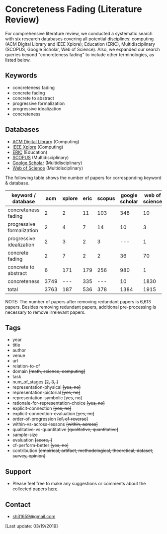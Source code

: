 # Concreteness Fading (Literature Review)

For comprehensive literature review, we conducted a systematic search with six research databases covering all potential disciplines: computing (ACM Digital Library and IEEE Xplore); Education (ERIC), Multidisciplinary (SCOPUS, Google Scholar, Web of Science). Also, we expanded our search queries beyond "concreteness fading" to include other terminologies, as listed below. 

## Keywords
- concreteness fading
- concrete fading
- concrete to abstract
- progressive formalization
- progressive idealization
- concreteness 

## Databases

- [ACM Digital Library](http://dl.acm.org) (Computing)
- [IEEE Xplore](https://ieeexplore.ieee.org/Xplore/home.jsp) (Computing)
- [ERIC](https://eric.ed.gov/) (Education)
- [SCOPUS](https://www.scopus.com/search/form.uri?display=basic) (Multidisciplinary)
- [Goolge Scholar](https://scholar.google.com/) (Multidisciplinary)
- [Web of Science](https://webofknowledge.com) (Multidisciplinary)

The following table shows the number of papers for corresponding keyword & database.

|keyword / database| acm | xplore | eric | scopus | google scholar | web of science | total |
|---|---|---|---|---|---|---|---|
|concreteness fading|2|2|11|103|348|10|476|
|progressive formalization|2|4|7|14|10|3|40|
|progressive idealization|2|3|2|3|---|1|11|
|concrete fading|2|7|2|2|36|70|119|
|concrete to abstract|6|171|179|256|980|1|1593|
|concreteness|3749|---|335|---|10|1830|5924|
|total| 3763 | 187 | 536 | 378 | 1384 | 1915 | 8172 |

NOTE: The number of papers after removing redundant papers is 6,613 papers. Besides removing redundant papers, additional pre-processing is necessary to remove irrelevant papers.

## Tags

- year
- title
- author
- venue
- url
- relation-to-cf 
- domain ~~[math, science, computing]~~
- task 
- num_of_stages ~~[2, 3, ]~~
- representation-physical ~~[yes, no]~~
- representation-pictorial ~~[yes, no]~~
- representation-symbolic ~~[yes, no]~~
- rationale-for-representation-choice ~~[yes, no]~~
- explicit-connection ~~[yes, no]~~
- explicit-connection-evaluation ~~[yes, no]~~
- order-of-progression ~~[cf, cf-reverse]~~
- within-vs-across-lessons ~~[within, across]~~
- qualitative-vs-quantitative ~~[qualitative, quantitative]~~
- sample-size 
- evaluation ~~[score, ]~~
- cf-perform-better ~~[yes, no]~~
- contribution ~~[empirical, artifact, methodological, theoretical, dataset, survey, opinion]~~

## Support
- Please feel free to make any suggestions or comments about the collected papers [here](https://github.com/sanghosuh/concreteness_fading-review/issues).

## Contact
- sh31659@gmail.com 

[Last update: 03/19/2019]


